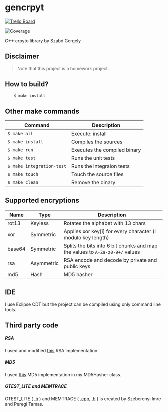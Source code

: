 gencrpyt
===

[ ![Trello Board](https://img.shields.io/badge/-Trello%20Board-blue.svg?colorB=0079BF&logo=data:image/png;base64,iVBORw0KGgoAAAANSUhEUgAAABgAAAAYCAYAAADgdz34AAAABmJLR0QA/wD/AP+gvaeTAAAACXBIWXMAAA3XAAAN1wFCKJt4AAAAB3RJTUUH4gMfFRg2j85BawAAAJBJREFUSMftk8sNwjAQRGdRukBUwSlOBaEQOqBNqtg+HhciRVYczEZRcvC7rfcz67EsNU4H8ACc/3FgzOfZgoBLugb3czO7/brBRJ+dp5pcjUXFwkjusvebNoF9BABbi+d0wcVewHsW30uFSx8NSTKzYm6NvO+4NwBSFg8RgZANWy3yDfO9xqJnUMS/vY2T8QHlfqEd/I6h/wAAAABJRU5ErkJggg==) ](https://trello.com/b/jgU4LbyG/gencrypt)

![Coverage](https://img.shields.io/badge/Coverage-95%25%2B-brightgreen.svg)

C++ crpyto library by Szabó Gergely

## Disclaimer

> Note that this project is a homework project.

## How to build?

```bash
	$ make install
```

## Other make commands

|Command|Description|
|-------|-----------|
| `$ make all` | Execute: install |
| `$ make install` | Compiles the sources |
| `$ make run` | Executes the compiled binary |
| `$ make test` | Runs the unit tests |
| `$ make integration-test` | Runs the integraion tests |
| `$ make touch` | Touch the source files |
| `$ make clean` | Remove the binary |

## Supported encryptions

|Name  |Type|Description|
|------|----|-----------|
|rot13 |Keyless   |Rotates the alphabet with 13 chars|
|xor   |Symmetric |Applies xor key[i] for every character (i modulo key length)|
|base64|Symmetric |Splits the bits into 6 bit chunks and map the values to `A-Za-z0-9+/` values|
|rsa   |Asymmetric|RSA encode and decode by private and public keys|
|md5   |Hash      |MD5 hasher|

## IDE

I use Eclipse CDT but the project can be compiled using only command line tools.

## Third party code

##### RSA

I used and modified [this](https://www.sanfoundry.com/cpp-program-implement-rsa-algorithm/) RSA implementation.

##### MD5

I used [this](http://archive.is/Grv2E) MD5 implementation in my MD5Hasher class.

##### GTEST_LITE and MEMTRACE

GTEST_LITE ( [.h](http://svn.iit.bme.hu/proga2/cporta_peldak/NHF/test/gtest_lite.h) ) and MEMTRACE ( [.cpp](http://svn.iit.bme.hu/proga2/cporta_peldak/NHF/Kesz/memtrace.cpp), [.h](http://svn.iit.bme.hu/proga2/cporta_peldak/NHF/Kesz/memtrace.h) ) is created by Szeberenyi Imre and Peregi Tamas.

